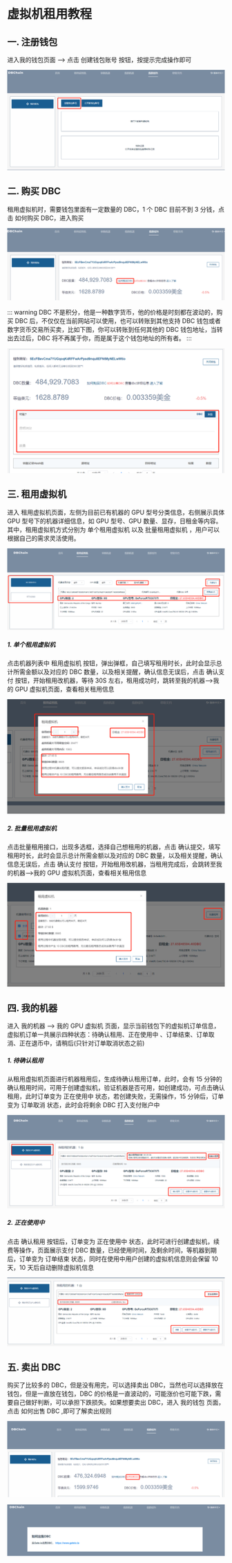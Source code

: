 # 虚拟机租用教程

## 一. 注册钱包

进入我的钱包页面 --> 点击 创建钱包账号 按钮，按提示完成操作即可

![](./assets/rent_virtual.assets/rentvir_01.png)

## 二. 购买 DBC

租用虚拟机时，需要钱包里面有一定数量的 DBC，1 个 DBC 目前不到 3 分钱，点击 如何购买 DBC，进入购买

![](./assets/rent_virtual.assets/rentvir_02.png)

::: warning
DBC 不是积分，他是一种数字货币，他的价格是时刻都在波动的，购买 DBC 后，不仅仅在当前网站可以使用，也可以转账到其他支持 DBC 钱包或者数字货币交易所买卖，比如下图，你可以转账到任何其他的 DBC 钱包地址，当转出去过后，DBC 将不再属于你，而是属于这个钱包地址的所有者。
:::

![](./assets/rent_virtual.assets/rentvir_3.png)

## 三. 租用虚拟机

进入 租用虚拟机页面，左侧为目前已有机器的 GPU 型号分类信息，右侧展示具体 GPU 型号下的机器详细信息，如 GPU 型号、GPU 数量、显存，日租金等内容。其中，租用虚拟机方式分别为 单个租用虚拟机 以及 批量租用虚拟机 ，用户可以根据自己的需求灵活使用。

![](./assets/rent_virtual.assets/rentvir_5.png)

##### 1. 单个租用虚拟机

点击机器列表中 租用虚拟机 按钮，弹出弹框，自己填写租用时长，此时会显示总计所需金额以及对应的 DBC 数量，以及相关提醒，确认信息无误后，点击 确认支付 按钮，开始租用改机器，等待 30S 左右，租用成功时，跳转至我的机器-->我的 GPU 虚拟机页面，查看相关租用信息

![](./assets/rent_virtual.assets/rentvir_6.png)

##### 2. 批量租用虚拟机

点击批量租用接口，出现多选框，选择自己想租用的机器，点击 确认提交，填写租用时长，此时会显示总计所需金额以及对应的 DBC 数量，以及相关提醒，确认信息无误后，点击 确认支付 按钮，开始租用改机器，当租用完成后，会跳转至我的机器-->我的 GPU 虚拟机页面，查看相关租用信息

![](./assets/rent_virtual.assets/rentvir_7.png)

## 四. 我的机器

进入 我的机器 --> 我的 GPU 虚拟机 页面，显示当前钱包下的虚拟机订单信息，虚拟机订单一共展示四种状态：待确认租用、正在使用中 、订单结束、订单取消、正在退币中，请稍后(只针对订单取消状态之前)

##### 1. 待确认租用

从租用虚拟机页面进行机器租用后，生成待确认租用订单，此时，会有 15 分钟的确认租用时间，可用于创建虚拟机，验证机器是否可用，如创建成功，可点击确认租用，此时订单变为 正在使用中 状态，若创建失败，无需操作，15 分钟后，订单变为 订单取消 状态，此时会将剩余 DBC 打入支付账户中

![](./assets/rent_virtual.assets/rentvir_8.png)

##### 2. 正在使用中

点击 确认租用 按钮后，订单变为 正在使用中 状态，此时可进行创建虚拟机，续费等操作，页面展示支付 DBC 数量，已经使用时间，及剩余时间，等机器到期后，订单变为 订单结束 状态，同时在使用中用户创建的虚拟机信息则会保留 10 天，10 天后自动删除虚拟机信息

![](./assets/rent_virtual.assets/rentvir_9.png)

## 五. 卖出 DBC

购买了比较多的 DBC，但是没有用完，可以选择卖出 DBC，当然也可以选择放在钱包，但是一直放在钱包，DBC 的价格是一直波动的，可能涨价也可能下跌，需要自己做好判断，可以承担下跌损失。如果想要卖出 DBC，进入 我的钱包 页面，点击 如何出售 DBC ,即可了解卖出规则

![](./assets/rent_virtual.assets/rentvir_10.png)

![](./assets/rent_virtual.assets/rentvir_11.png)
